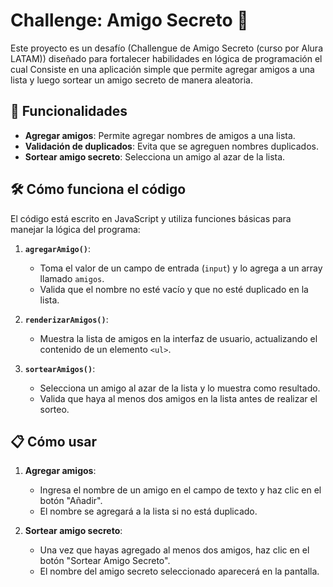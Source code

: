 # Challenge: Amigo Secreto 🎁

Este proyecto es un desafío (Challengue de Amigo Secreto (curso por Alura LATAM)) diseñado para fortalecer habilidades en lógica de programación el cual Consiste en una aplicación simple que permite agregar amigos a una lista y luego sortear un amigo secreto de manera aleatoria.

## 🚀 Funcionalidades

- **Agregar amigos**: Permite agregar nombres de amigos a una lista.
- **Validación de duplicados**: Evita que se agreguen nombres duplicados.
- **Sortear amigo secreto**: Selecciona un amigo al azar de la lista.

## 🛠️ Cómo funciona el código

El código está escrito en JavaScript y utiliza funciones básicas para manejar la lógica del programa:

1. **`agregarAmigo()`**: 
   - Toma el valor de un campo de entrada (`input`) y lo agrega a un array llamado `amigos`.
   - Valida que el nombre no esté vacío y que no esté duplicado en la lista.

2. **`renderizarAmigos()`**: 
   - Muestra la lista de amigos en la interfaz de usuario, actualizando el contenido de un elemento `<ul>`.

3. **`sortearAmigos()`**: 
   - Selecciona un amigo al azar de la lista y lo muestra como resultado.
   - Valida que haya al menos dos amigos en la lista antes de realizar el sorteo.

## 📋 Cómo usar

1. **Agregar amigos**:
   - Ingresa el nombre de un amigo en el campo de texto y haz clic en el botón "Añadir".
   - El nombre se agregará a la lista si no está duplicado.

2. **Sortear amigo secreto**:
   - Una vez que hayas agregado al menos dos amigos, haz clic en el botón "Sortear Amigo Secreto".
   - El nombre del amigo secreto seleccionado aparecerá en la pantalla.

